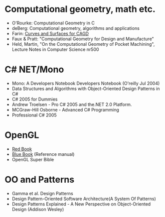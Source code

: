 # Computational geometry, math etc. #
  * O'Rourke: Computational Geometry in C
  * deBerg: Computational geometry, algorithms and applications
  * Farin: [Curves and Surfaces for CAGD](http://www.farinhansford.com/books/cagd/)
  * Faux & Pratt: "Computational Geometry for Design and Manufacture"
  * Held, Martin, "On the Computational Geometry of Pocket Machining", Lecture Notes in Computer Science nr500

# C# NET/Mono #
  * Mono: A Developers Notebook Developers Notebook (O'reilly Jul 2004)
  * Data Structures and Algorithms with Object-Oriented Design Patterns in C#
  * C# 2005 for Dummies
  * Andrew Troelsen - Pro C# 2005 and the.NET 2.0 Platform.
  * MCGraw-Hill Osborne - Advanced C# Programming
  * Professional C# 2005

# OpenGL #
  * [Red Book](http://www.opengl.org/documentation/red_book/)
  * [Blue Book](http://www.opengl.org/documentation/blue_book/) (Reference manual)
  * OpenGL Super Bible

# OO and Patterns #
  * Gamma et al. Design Patterns
  * Design Pattern-Oriented Software Architecture(A System Of Patterns)
  * Design Patterns Explained - A New Perspective on Object-Oriented Design (Addison Wesley)
